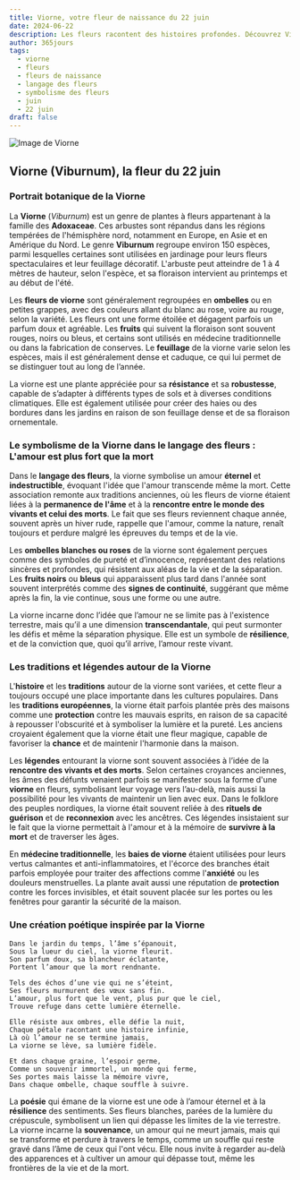 ```yaml
---
title: Viorne, votre fleur de naissance du 22 juin
date: 2024-06-22
description: Les fleurs racontent des histoires profondes. Découvrez Viorne, votre fleur de naissance du 22 juin, ses symboles et récits fascinants. Plongez dans sa signification et son langage unique dans l'art floral.
author: 365jours
tags:
  - viorne
  - fleurs
  - fleurs de naissance
  - langage des fleurs
  - symbolisme des fleurs
  - juin
  - 22 juin
draft: false
---
```



![Image de Viorne](https://cdn.pixabay.com/photo/2021/11/12/22/52/viburnum-lantana-6790205_1280.jpg#center)


## Viorne (Viburnum), la fleur du 22 juin

### Portrait botanique de la Viorne

La **Viorne** (_Viburnum_) est un genre de plantes à fleurs appartenant à la famille des **Adoxaceae**. Ces arbustes sont répandus dans les régions tempérées de l'hémisphère nord, notamment en Europe, en Asie et en Amérique du Nord. Le genre **Viburnum** regroupe environ 150 espèces, parmi lesquelles certaines sont utilisées en jardinage pour leurs fleurs spectaculaires et leur feuillage décoratif. L'arbuste peut atteindre de 1 à 4 mètres de hauteur, selon l'espèce, et sa floraison intervient au printemps et au début de l'été.

Les **fleurs de viorne** sont généralement regroupées en **ombelles** ou en petites grappes, avec des couleurs allant du blanc au rose, voire au rouge, selon la variété. Les fleurs ont une forme étoilée et dégagent parfois un parfum doux et agréable. Les **fruits** qui suivent la floraison sont souvent rouges, noirs ou bleus, et certains sont utilisés en médecine traditionnelle ou dans la fabrication de conserves. Le **feuillage** de la viorne varie selon les espèces, mais il est généralement dense et caduque, ce qui lui permet de se distinguer tout au long de l’année.

La viorne est une plante appréciée pour sa **résistance** et sa **robustesse**, capable de s’adapter à différents types de sols et à diverses conditions climatiques. Elle est également utilisée pour créer des haies ou des bordures dans les jardins en raison de son feuillage dense et de sa floraison ornementale.

### Le symbolisme de la Viorne dans le langage des fleurs : L'amour est plus fort que la mort

Dans le **langage des fleurs**, la viorne symbolise un amour **éternel** et **indestructible**, évoquant l'idée que l'amour transcende même la mort. Cette association remonte aux traditions anciennes, où les fleurs de viorne étaient liées à la **permanence de l'âme** et à la **rencontre entre le monde des vivants et celui des morts**. Le fait que ses fleurs reviennent chaque année, souvent après un hiver rude, rappelle que l'amour, comme la nature, renaît toujours et perdure malgré les épreuves du temps et de la vie.

Les **ombelles blanches ou roses** de la viorne sont également perçues comme des symboles de pureté et d’innocence, représentant des relations sincères et profondes, qui résistent aux aléas de la vie et de la séparation. Les **fruits noirs** ou **bleus** qui apparaissent plus tard dans l'année sont souvent interprétés comme des **signes de continuité**, suggérant que même après la fin, la vie continue, sous une forme ou une autre.

La viorne incarne donc l’idée que l’amour ne se limite pas à l'existence terrestre, mais qu’il a une dimension **transcendantale**, qui peut surmonter les défis et même la séparation physique. Elle est un symbole de **résilience**, et de la conviction que, quoi qu’il arrive, l’amour reste vivant.

### Les traditions et légendes autour de la Viorne

L'**histoire** et les **traditions** autour de la viorne sont variées, et cette fleur a toujours occupé une place importante dans les cultures populaires. Dans les **traditions européennes**, la viorne était parfois plantée près des maisons comme une **protection** contre les mauvais esprits, en raison de sa capacité à repousser l'obscurité et à symboliser la lumière et la pureté. Les anciens croyaient également que la viorne était une fleur magique, capable de favoriser la **chance** et de maintenir l'harmonie dans la maison.

Les **légendes** entourant la viorne sont souvent associées à l’idée de la **rencontre des vivants et des morts**. Selon certaines croyances anciennes, les âmes des défunts venaient parfois se manifester sous la forme d'une **viorne** en fleurs, symbolisant leur voyage vers l’au-delà, mais aussi la possibilité pour les vivants de maintenir un lien avec eux. Dans le folklore des peuples nordiques, la viorne était souvent reliée à des **rituels de guérison** et de **reconnexion** avec les ancêtres. Ces légendes insistaient sur le fait que la viorne permettait à l'amour et à la mémoire de **survivre à la mort** et de traverser les âges.

En **médecine traditionnelle**, les **baies de viorne** étaient utilisées pour leurs vertus calmantes et anti-inflammatoires, et l'écorce des branches était parfois employée pour traiter des affections comme l'**anxiété** ou les douleurs menstruelles. La plante avait aussi une réputation de **protection** contre les forces invisibles, et était souvent placée sur les portes ou les fenêtres pour garantir la sécurité de la maison.

### Une création poétique inspirée par la Viorne

```
Dans le jardin du temps, l’âme s’épanouit,
Sous la lueur du ciel, la viorne fleurit.
Son parfum doux, sa blancheur éclatante,
Portent l’amour que la mort rendnante.

Tels des échos d’une vie qui ne s’éteint,
Ses fleurs murmurent des vœux sans fin.
L’amour, plus fort que le vent, plus pur que le ciel,
Trouve refuge dans cette lumière éternelle.

Elle résiste aux ombres, elle défie la nuit,
Chaque pétale racontant une histoire infinie,
Là où l’amour ne se termine jamais,
La viorne se lève, sa lumière fidèle.

Et dans chaque graine, l’espoir germe,
Comme un souvenir immortel, un monde qui ferme,
Ses portes mais laisse la mémoire vivre,
Dans chaque ombelle, chaque souffle à suivre.
```

La **poésie** qui émane de la viorne est une ode à l’amour éternel et à la **résilience** des sentiments. Ses fleurs blanches, parées de la lumière du crépuscule, symbolisent un lien qui dépasse les limites de la vie terrestre. La viorne incarne la **souvenance**, un amour qui ne meurt jamais, mais qui se transforme et perdure à travers le temps, comme un souffle qui reste gravé dans l’âme de ceux qui l'ont vécu. Elle nous invite à regarder au-delà des apparences et à cultiver un amour qui dépasse tout, même les frontières de la vie et de la mort.

